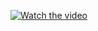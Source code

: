 [![Watch the video](https://img.youtube.com/vi/4G5TbsRWuYs/maxresdefault.jpg)](https://www.youtube.com/shorts/4G5TbsRWuYs)
